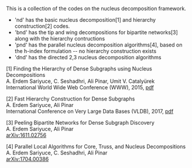 This is a collection of the codes on the nucleus decomposition framework.
- 'nd' has the basic nucleus decomposition[1] and hierarchy construction[2] codes.
- 'bnd' has the tip and wing decompositions for bipartite networks[3] along with the hierarchy contructions
- 'pnd' has the parallel nucleus decomposition algorithms[4], based on the h-index formulation -- no hierarchy construction exists
- 'dnd' has the directed 2,3 nucleus decomposition algorithms


[1] Finding the Hierarchy of Dense Subgraphs using Nucleus Decompositions<br>
A. Erdem Sariyuce, C. Seshadhri, Ali Pinar, Umit V. Catalyürek<br>
International World Wide Web Conference (WWW), 2015, <a href="sariyuce.com/papers/www15.pdf">pdf</a><br>

[2] Fast Hierarchy Construction for Dense Subgraphs<br>
A. Erdem Sariyuce, Ali Pinar<br>
International Conference on Very Large Data Bases (VLDB), 2017, <a href="sariyuce.com/papers/vldb17.pdf">pdf</a><br>
    
[3] Peeling Bipartite Networks for Dense Subgraph Discovery<br>
A. Erdem Sariyuce, Ali Pinar<br>
<a href="arxiv.org/pdf/1611.02756.pdf">arXiv:1611.02756</a><br>
    
[4] Parallel Local Algorithms for Core, Truss, and Nucleus Decompositions<br>
A. Erdem Sariyuce, C. Seshadhri, Ali Pinar<br>
<a href="arxiv.org/pdf/1704.00386.pdf">arXiv:1704.00386</a><br>
    
    
